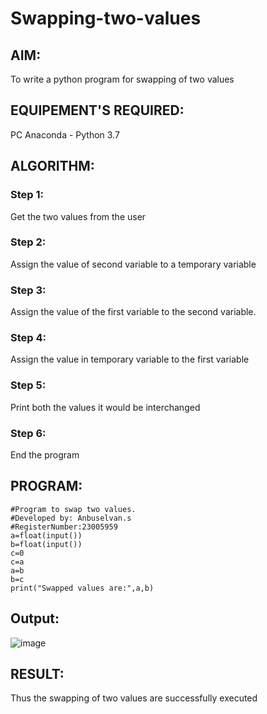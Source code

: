 # Swapping-two-values
## AIM:
To write a python program for swapping of two values
## EQUIPEMENT'S REQUIRED: 
PC
Anaconda - Python 3.7
## ALGORITHM: 
### Step 1:
Get the two values from the user
### Step 2: 
Assign the value of second variable to a temporary variable 
### Step 3: 
Assign the value of the first variable to the second variable.
### Step 4:  
Assign the value in temporary variable to the first variable
### Step 5: 
Print both the values it would be interchanged
### Step 6: 
End the program
## PROGRAM:
```
#Program to swap two values.
#Developed by: Anbuselvan.s
#RegisterNumber:23005959
a=float(input())
b=float(input())
c=0
c=a
a=b
b=c
print("Swapped values are:",a,b)
```
## Output:
![image](https://github.com/anbuselvan1519/Swapping-two-values/assets/139841744/d545d832-3720-47fb-b1c2-48e429f390d7)

## RESULT:
Thus the swapping of two values are successfully executed



